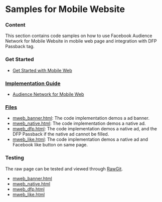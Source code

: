 <h1>Samples for Mobile Website</h1>
<h3>Content</h3>
This section contains code samples on how to use Facebook Audience Network for Mobile Website in mobile web page and integration with DFP Passback tag.

<h3>Get Started</h3>
<ul>
<li><a href="https://www.facebook.com/audiencenetwork/get-started/mobile-web">Get Started with Mobile Web</li>
</ul>

<h3>Implementation Guide</h3>
<ul>
<li><a href="https://www.facebook.com/audiencenetwork/docs">Audience Network for Mobile Web</li>
</ul>

<h3>Files</h3>
<ul>
<li><a href="https://github.com/fbsamples/audience-network-support/tree/master/samples/mobile_web">mweb_banner.html</a>: The code implementation demos a ad banner.</li>
<li><a href="https://github.com/fbsamples/audience-network-support/tree/master/samples/mobile_web">mweb_native.html</a>: The code implementation demos a native ad.</li>
<li><a href="https://github.com/fbsamples/audience-network-support/tree/master/samples/mobile_web">mweb_dfp.html</a>: The code implementation demos a native ad, and the DFP Passback if the native ad cannot be filled.</li>
<li><a href="https://github.com/fbsamples/audience-network-support/tree/master/samples/mobile_web">mweb_like.html</a>: The code implementation demos a native ad and Facebook like button on same page.</li>
</ul>
<h3>Testing</h3>
The raw page can be tested and viewed through <a href="http://rawgit.com">RawGit</a>.
<ul>
<li><a href="https://rawgit.com/fbsamples/audience-network-support/master/samples/mobile_web/mweb_banner.html">mweb_banner.html</li>
<li><a href="https://rawgit.com/fbsamples/audience-network-support/master/samples/mobile_web/mweb_native.html">mweb_native.html</li>
<li><a href="https://rawgit.com/fbsamples/audience-network-support/master/samples/mobile_web/mweb_dfp.html">mweb_dfp.html</li>
<li><a href="https://rawgit.com/fbsamples/audience-network-support/master/samples/mobile_web/mweb_like.html">mweb_like.html</li>
</ul>


